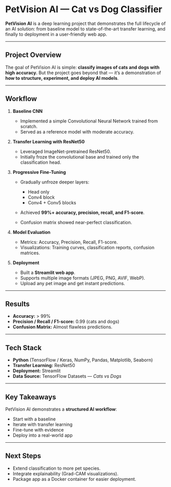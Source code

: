 # PetVision AI — Cat vs Dog Classifier

**PetVision AI** is a deep learning project that demonstrates the full lifecycle of an AI solution: from baseline model to state-of-the-art transfer learning, and finally to deployment in a user-friendly web app.

---

## Project Overview

The goal of PetVision AI is simple: **classify images of cats and dogs with high accuracy.**
But the project goes beyond that — it’s a demonstration of **how to structure, experiment, and deploy AI models**.

---

## Workflow

1. **Baseline CNN**

   * Implemented a simple Convolutional Neural Network trained from scratch.
   * Served as a reference model with moderate accuracy.

2. **Transfer Learning with ResNet50**

   * Leveraged ImageNet-pretrained ResNet50.
   * Initially froze the convolutional base and trained only the classification head.

3. **Progressive Fine-Tuning**

   * Gradually unfroze deeper layers:

     * Head only
     * Conv4 block
     * Conv4 + Conv5 blocks
   * Achieved **99%+ accuracy, precision, recall, and F1-score**.
   * Confusion matrix showed near-perfect classification.

4. **Model Evaluation**

   * Metrics: Accuracy, Precision, Recall, F1-score.
   * Visualizations: Training curves, classification reports, confusion matrices.

5. **Deployment**

   * Built a **Streamlit web app**.
   * Supports multiple image formats (JPEG, PNG, AVIF, WebP).
   * Upload any pet image and get instant predictions.

---

## Results

* **Accuracy:** > 99%
* **Precision / Recall / F1-score:** 0.99 (cats and dogs)
* **Confusion Matrix:** Almost flawless predictions.

---

## Tech Stack

* **Python** (TensorFlow / Keras, NumPy, Pandas, Matplotlib, Seaborn)
* **Transfer Learning:** ResNet50
* **Deployment:** Streamlit
* **Data Source:** TensorFlow Datasets — *Cats vs Dogs*

---

## Key Takeaways

PetVision AI demonstrates a **structured AI workflow**:

* Start with a baseline
* Iterate with transfer learning
* Fine-tune with evidence
* Deploy into a real-world app

---

## Next Steps

* Extend classification to more pet species.
* Integrate explainability (Grad-CAM visualizations).
* Package app as a Docker container for easier deployment.


